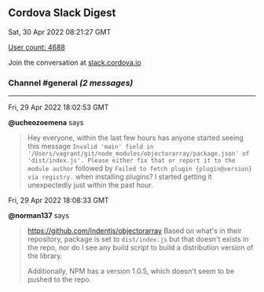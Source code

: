 ## Cordova Slack Digest
Sat, 30 Apr 2022 08:21:27 GMT

[User count: 4688](https://cordova.slack.com/)


Join the conversation at [slack.cordova.io](http://slack.cordova.io/)

### __Channel #general__ _(2 messages)_
---

Fri, 29 Apr 2022 18:02:53 GMT

__@ucheozoemena__ says 
> Hey everyone, within the last few hours has anyone started seeing this message `Invalid 'main' field in '/Users/vagrant/git/node_modules/objectorarray/package.json' of 'dist/index.js'. Please either fix that or report it to the module author` followed by `Failed to fetch plugin {plugin@version} via registry.` when installing plugins? I started getting it unexpectedly just within the past hour.
> 

Fri, 29 Apr 2022 18:08:33 GMT

__@norman137__ says 
> <https://github.com/indentjs/objectorarray> Based on what's in their repository, package is set to `dist/index.js` but that doesn't exists in the repo, nor do I see any build script to build a distribution version of the library.
> 
> Additionally, NPM has a version 1.0.5, which doesn't seem to be pushed to the repo.
> 
